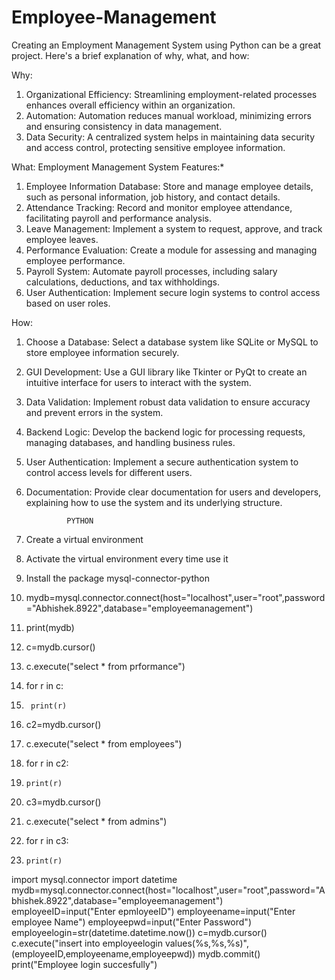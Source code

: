 # Employee-Management
Creating an Employment Management System using Python can be a great project. Here's a brief explanation of why, what, and how:

Why:
1. Organizational Efficiency: Streamlining employment-related processes enhances overall efficiency within an organization.
2. Automation:  Automation reduces manual workload, minimizing errors and ensuring consistency in data management.
3. Data Security: A centralized system helps in maintaining data security and access control, protecting sensitive employee information.

What:
Employment Management System Features:*
1. Employee Information Database: Store and manage employee details, such as personal information, job history, and contact details.
2. Attendance Tracking: Record and monitor employee attendance, facilitating payroll and performance analysis.
3. Leave Management: Implement a system to request, approve, and track employee leaves.
4. Performance Evaluation: Create a module for assessing and managing employee performance.
5. Payroll System: Automate payroll processes, including salary calculations, deductions, and tax withholdings.
6. User Authentication: Implement secure login systems to control access based on user roles.

How:
1. Choose a Database: Select a database system like SQLite or MySQL to store employee information securely.
2. GUI Development: Use a GUI library like Tkinter or PyQt to create an intuitive interface for users to interact with the system.
3. Data Validation: Implement robust data validation to ensure accuracy and prevent errors in the system.
4. Backend Logic: Develop the backend logic for processing requests, managing databases, and handling business rules.
5. User Authentication: Implement a secure authentication system to control access levels for different users.
6. Documentation: Provide clear documentation for users and developers, explaining how to use the system and its underlying structure.

				PYTHON
1.	Create a virtual environment
2.	Activate the virtual environment every time use it
3.	Install the package mysql-connector-python
4.	mydb=mysql.connector.connect(host="localhost",user="root",password="Abhishek.8922",database="employeemanagement")
5.	print(mydb)
6.	c=mydb.cursor()
7.	c.execute("select * from prformance")
8.	for r in c:
9.	    print(r)
10.	c2=mydb.cursor()
11.	c.execute("select * from employees")
12.	for r in c2:
13.	    print(r)
14.	c3=mydb.cursor()
15.	c.execute("select * from admins")
16.	for r in c3:
17.	    print(r)
import mysql.connector
import datetime
mydb=mysql.connector.connect(host="localhost",user="root",password="Abhishek.8922",database="employeemanagement")
employeeID=input("Enter epmloyeeID")
employeename=input("Enter employee Name")
employeepwd=input("Enter Password")
employeelogin=str(datetime.datetime.now())
c=mydb.cursor()
c.execute("insert into employeelogin values(%s,%s,%s)",(employeeID,employeename,employeepwd))
mydb.commit()
print("Employee login succesfully")



